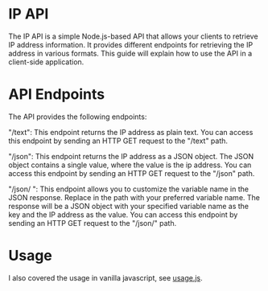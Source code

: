 
# IP API
The IP API is a simple Node.js-based API that allows your clients to retrieve IP address information. It provides different endpoints for retrieving the IP address in various formats. This guide will explain how to use the API in a client-side application.

# API Endpoints
The API provides the following endpoints:

"/text": This endpoint returns the IP address as plain text. You can access this endpoint by sending an HTTP GET request to the "/text" path.

"/json": This endpoint returns the IP address as a JSON object. The JSON object contains a single value, where the value is the ip address. You can access this endpoint by sending an HTTP GET request to the "/json" path.

"/json/ <variable>": This endpoint allows you to customize the variable name in the JSON response. Replace <variable> in the path with your preferred variable name. The response will be a JSON object with your specified variable name as the key and the IP address as the value. You can access this endpoint by sending an HTTP GET request to the "/json/<variable>" path.
# Usage

I also covered the usage in vanilla javascript, see [usage.js](https://github.com/Rednexie/ip/blob/main/usage.js).
